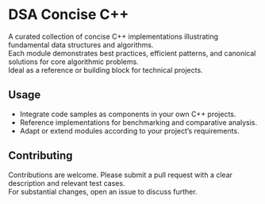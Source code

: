 # DSA Concise C++

A curated collection of concise C++ implementations illustrating fundamental data structures and algorithms.  
Each module demonstrates best practices, efficient patterns, and canonical solutions for core algorithmic problems.  
Ideal as a reference or building block for technical projects.


## Usage

- Integrate code samples as components in your own C++ projects.
- Reference implementations for benchmarking and comparative analysis.
- Adapt or extend modules according to your project’s requirements.

## Contributing

Contributions are welcome. Please submit a pull request with a clear description and relevant test cases.  
For substantial changes, open an issue to discuss further.
